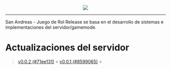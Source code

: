 <p align="center"><img src="https://camo.githubusercontent.com/8df233893bcb166e42b184bd5b8fdf1e3fbc795e37b00c44c79afb9e6f2aadb4/68747470733a2f2f692e6962622e636f2f32467a6a446b6e2f4c6f676f2e706e67"></p>

***
San Andreas - Juego de Rol Release se basa en el desarrollo de sistemas e implementaciones del servidor/gamemode.

# Actualizaciones del servidor
> [v0.0.2 (#71ee131)](https://github.com/sajuegoderol/server-release/releases/tag/v0.0.2) <
> [v0.0.1 (#8599065)](https://github.com/sajuegoderol/server-release/releases/tag/v0.0.1) <
